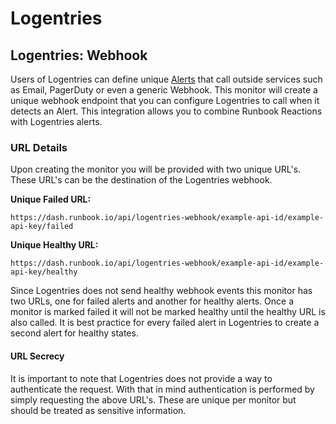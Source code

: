 # Logentries

## Logentries: Webhook

Users of Logentries can define unique [Alerts](https://logentries.com/doc/tagsalerts/) that call outside services such as Email, PagerDuty or even a generic Webhook. This monitor will create a unique webhook endpoint that you can configure Logentries to call when it detects an Alert. This integration allows you to combine Runbook Reactions with Logentries alerts.

### URL Details

Upon creating the monitor you will be provided with two unique URL's. These URL's can be the destination of the Logentries webhook.

**Unique Failed URL:**

    https://dash.runbook.io/api/logentries-webhook/example-api-id/example-api-key/failed

**Unique Healthy URL:**

    https://dash.runbook.io/api/logentries-webhook/example-api-id/example-api-key/healthy

Since Logentries does not send healthy webhook events this monitor has two URLs, one for failed alerts and another for healthy alerts. Once a monitor is marked failed it will not be marked healthy until the healthy URL is also called. It is best practice for every failed alert in Logentries to create a second alert for healthy states.

#### URL Secrecy

It is important to note that Logentries does not provide a way to authenticate the request. With that in mind authentication is performed by simply requesting the above URL's. These are unique per monitor but should be treated as sensitive information.

